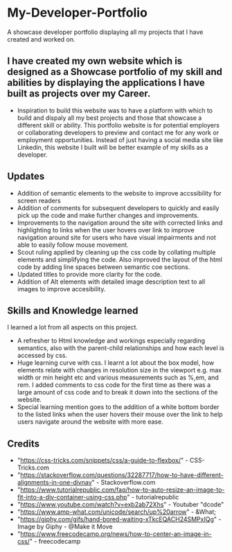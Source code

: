 # My-Developer-Portfolio
A showcase developer portfolio displaying all my projects that I have created and worked on.

## I have created my own website which is designed as a Showcase portfolio of my skill and abilities by displaying the applications I have built as projects over my Career.

- Inspiration to build this website was to have a platform with which to build and dispaly all my best projects and those that showcase a different skill or ability. This portfolio website is for potential employers or collaborating developers to preview and contact me for any work or employment opportunities. Instead of just having a social media site like Linkedin, this website I built will be better example of my skills as a developer.

## Updates

-   Addition of semantic elements to the website to improve accssibility for screen readers
-   Addition of comments for subsequent developers to quickly and easily pick up the code and make further changes and improvements.
-   Improvements to the navigation around the site with corrected links and highlighting to links when the user hovers over link to improve navigation around site for users who have visual impairments and not able to easily follow mouse movement.
-   Scout ruling applied by cleaning up the css code by collating multiple elements and simplifying the code. Also improved the layout of the html code by adding line spaces between semantic coe sections.
-   Updated titles to provide more clarity for the code.
-   Addition of Alt elements with detailed image description text to all images to improve accesibility.

## Skills and Knowledge learned

I learned a lot from all aspects on this project.
- A refresher to Html knowledge and workings especially regarding semantics, also with the parent-child relationships and how each level is accessed by css.
- Huge learning curve with css. I learnt a lot about the box model, how elements relate with changes in resolution size in the viewport e.g. max width or min height etc and various measurements such as %,em, and rem. I added comments to css code for the first time as there was a large amount of css code and to break it down into the sections of the website.
- Special learning mention goes to the addition of a white bottom border to the listed links when the user hovers their mouse over the link to help users navigate around the website with more ease.

## Credits
 - "https://css-tricks.com/snippets/css/a-guide-to-flexbox/" - CSS-Tricks.com
 - "https://stackoverflow.com/questions/32287717/how-to-have-different-alignments-in-one-divnav" - Stackoverflow.com
 - "https://www.tutorialrepublic.com/faq/how-to-auto-resize-an-image-to-fit-into-a-div-container-using-css.php" - tutorialrepublic
 - "https://www.youtube.com/watch?v=exb2ab72Xhs" - Youtuber "dcode"
 - "https://www.amp-what.com/unicode/search/up%20arrow" - &What;
 - "https://giphy.com/gifs/hand-bored-waiting-xTkcEQACH24SMPxIQg" - Image by Giphy - @Make it Move
 - "https://www.freecodecamp.org/news/how-to-center-an-image-in-css/" - freecodecamp